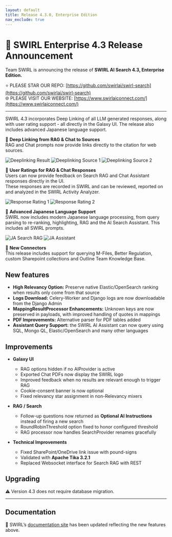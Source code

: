 ```yaml
---
layout: default
title: Release 4.3.0, Enterprise Edition
nav_exclude: true
---
```


# 🚀 SWIRL Enterprise 4.3 Release Announcement

Team SWIRL is announcing the release of **SWIRL AI Search 4.3, Enterprise Edition.**
  
⭐ PLEASE STAR OUR REPO: [https://github.com/swirlai/swirl-search](https://github.com/swirlai/swirl-search)  
🌐 PLEASE VISIT OUR WEBSITE: [https://www.swirlaiconnect.com/](https://www.swirlaiconnect.com/)  

---

SWIRL 4.3 incorporates Deep Linking of all LLM generated responses, along with user rating support - all directly in the Galaxy UI.
The release also includes advanced Japanese language support.

🔹 **Deep Linking from RAG & Chat to Sources**  
RAG and Chat prompts now provide links directly to the citation for web sources. 


![Deeplinking Result](https://raw.githubusercontent.com/swirlai/swirl-search/main/docs/images/4_3_0-Deeplinking-1.png)
![Deeplinking Source 1](https://raw.githubusercontent.com/swirlai/swirl-search/main/docs/images/4_3_0-Deeplinking-2.png)
![Deeplinking Source 2](https://raw.githubusercontent.com/swirlai/swirl-search/main/docs/images/4_3_0-Deeplinking-3.png)


🔹 **User Ratings for RAG & Chat Responses**  
Users can now provide feedback on Search RAG and Chat Assistant responses directly in the UI.  
These responses are recorded in SWIRL and can be reviewed, reported on and analyzed in the SWIRL Activity Analyzer.

![Response Rating 1](https://raw.githubusercontent.com/swirlai/swirl-search/main/docs/images/4_3_0-Response-rating-1.png)
![Response Rating 2](https://raw.githubusercontent.com/swirlai/swirl-search/main/docs/images/4_3_0-Response-rating-2.png)

🔹 **Advanced Japanese Language Support**  
SWIRL now includes modern Japanese language processing, from query parsing to re-ranking, highlighting, RAG and the AI Search Assistant.
This includes all SWIRL prompts. 

![JA Search RAG](https://raw.githubusercontent.com/swirlai/swirl-search/main/docs/images/4_3_0-JA-search-rag.png)
![JA Assistant](https://raw.githubusercontent.com/swirlai/swirl-search/main/docs/images/4_3_0-JA-assistant.png)

🔹 **New Connectors**  
This release includes support for querying M-Files, Better Regulation, custom Sharepoint collections and Outline Team Knowledge Base. 

## New features

- **High Relevancy Option:** Preserve native Elastic/OpenSearch ranking when results only come from that source  
- **Logs Download:** Celery-Worker and Django logs are now downloadable from the Django Admin
- **MappingResultProcessor Enhancements:** Unknown keys are now preserved in payloads, with improved handling of quotes in mappings 
- **PDF Improvements:** Alternative parser for PDF tables added
- **Assistant Query Support:** the SWIRL AI Assistant can now query using SQL, Mongo QL, Elastic/OpenSearch and many other languages

## Improvements

- **Galaxy UI**  
  - RAG options hidden if no AIProvider is active
  - Exported Chat PDFs now display the SWIRL logo
  - Improved feedback when no results are relevant enough to trigger RAG
  - Cookie-consent banner is now optional
  - Fixed relevancy star assignment in non-Relevancy mixers

- **RAG / Search**  
  - Follow-up questions now returned as **Optional AI Instructions** instead of firing a new search
  - RoundRobinThreshold option fixed to honor configured threshold
  - RAG processor now handles SearchProvider renames gracefully 

- **Technical Improvements**  
  - Fixed SharePoint/OneDrive link issue with pound-signs  
  - Validated with **Apache Tika 3.2.1** 
  - Replaced Websocket interface for Search RAG with REST

## Upgrading

⚠️ Version 4.3 does not require database migration.  

---

## Documentation

📘 SWIRL’s [documentation site](../index) has been updated reflecting the new features above.
